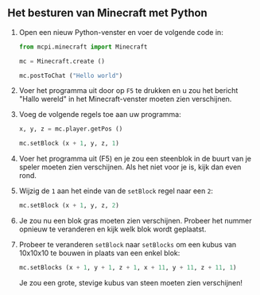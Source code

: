 ## Het besturen van Minecraft met Python

1. Open een nieuw Python-venster en voer de volgende code in:
    
    ```python
    from mcpi.minecraft import Minecraft 

    mc = Minecraft.create () 

    mc.postToChat ("Hello world")
    ```

2. Voer het programma uit door op `F5` te drukken en u zou het bericht "Hallo wereld" in het Minecraft-venster moeten zien verschijnen.

3. Voeg de volgende regels toe aan uw programma:
    
    ```python
    x, y, z = mc.player.getPos () 

    mc.setBlock (x + 1, y, z, 1)
    ```

4. Voer het programma uit (F5) en je zou een steenblok in de buurt van je speler moeten zien verschijnen. Als het niet voor je is, kijk dan even rond.

5. Wijzig de `1` aan het einde van de `setBlock` regel naar een `2`:
    
    ```python
    mc.setBlock (x + 1, y, z, 2)
    ```

6. Je zou nu een blok gras moeten zien verschijnen. Probeer het nummer opnieuw te veranderen en kijk welk blok wordt geplaatst.

7. Probeer te veranderen `setBlock` naar `setBlocks` om een ​​kubus van 10x10x10 te bouwen in plaats van een enkel blok:
    
    ```python
    mc.setBlocks (x + 1, y + 1, z + 1, x + 11, y + 11, z + 11, 1)
    ```

    Je zou een grote, stevige kubus van steen moeten zien verschijnen!
